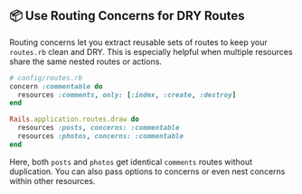 ## 📦 Use Routing Concerns for DRY Routes
Routing concerns let you extract reusable sets of routes to keep your `routes.rb` clean and DRY. This is especially helpful when multiple resources share the same nested routes or actions.

```ruby
# config/routes.rb
concern :commentable do
  resources :comments, only: [:index, :create, :destroy]
end

Rails.application.routes.draw do
  resources :posts, concerns: :commentable
  resources :photos, concerns: :commentable
end
```

Here, both `posts` and `photos` get identical `comments` routes without duplication. You can also pass options to concerns or even nest concerns within other resources.